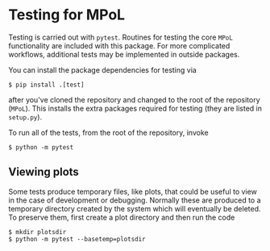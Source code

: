 # Testing for MPoL

Testing is carried out with `pytest`. Routines for testing the core `MPoL` functionality are included with this package. For more complicated workflows, additional tests may be implemented in outside packages.

You can install the package dependencies for testing via

    $ pip install .[test]

after you've cloned the repository and changed to the root of the repository (`MPoL`). This installs the extra packages required for testing (they are listed in `setup.py`).

To run all of the tests, from  the root of the repository, invoke

    $ python -m pytest

## Viewing plots

Some tests produce temporary files, like plots, that could be useful to view in the case of development or debugging. Normally these are produced to a temporary directory created by the system which will eventually be deleted. To preserve them, first create a plot directory and then run the code
    
    $ mkdir plotsdir
    $ python -m pytest --basetemp=plotsdir
